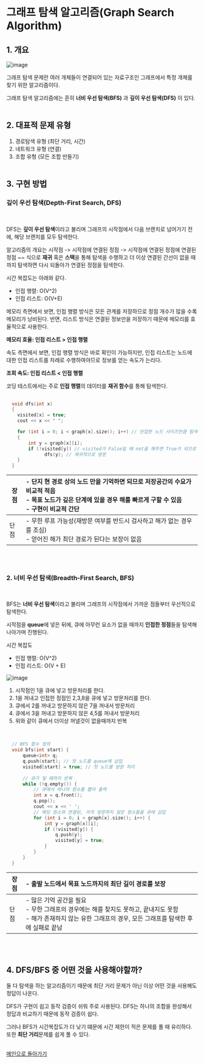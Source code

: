 # 그래프 탐색 알고리즘(Graph Search Algorithm)

## 1. 개요

![image](https://github.com/nicehcy2/baekjoon/assets/105339362/19903fae-3361-42bc-a545-ff3f9e2e1cf4)

그래프 탐색 문제란 여러 개체들이 연결되어 있는 자료구조인 그래프에서 특정 개체를 찾기 위한 알고리즘이다.

그래프 탐색 알고리즘에는 흔히 **너비 우선 탐색(BFS)** 과 **깊이 우선 탐색(DFS)** 이 있다. <br/><br/>

## 2. 대표적 문제 유형
1. 경로탐색 유형 (최단 거리, 시간)
2. 네트워크 유형 (연결)
3. 조합 유형 (모든 조합 만들기) <br/><br/>

## 3. 구현 방법

### 깊이 우선 탐색(Depth-First Search, DFS)

<br/>

DFS는 **깊이 우선 탐색**이라고 불리며 그래프의 시작점에서 다음 브랜치로 넘어가기 전에, 해당 브랜치를 모두 탐색한다.

알고리즘의 개요는 시작점 -> 시작점에 연결된 정점 -> 시작점에 연결된 정점에 연결된 정점 ~~ 식으로 **재귀** 혹은 **스택**을 통해 탐색을 수행하고 더 이상 연결된 간선이 없을 때까지 탐색하면 다시 되돌아가 연결된 정점을 탐색한다.

시간 복잡도는 아래와 같다.

- 인접 행렬: O(V^2)
- 인접 리스트: O(V+E)

메모리 측면에서 보면, 인접 행렬 방식은 모든 관계를 저장하므로 정점 개수가 많을 수록 메모리가 낭비된다. 반면, 리스트 방식은 연결된 정보만을 저장하기 때문에 메모리를 효율적으로 사용한다. 

**메모리 효율: 인접 리스트 > 인접 행렬**

속도 측면에서 보면, 인접 행렬 방식은 바로 확인이 가능하지만, 인접 리스트는 노드에 대한 인접 리스트를 차례로 수행하여야므로 정보를 얻는 속도가 는리다.

**조회 속도: 인접 리스트 < 인접 행렬**

코딩 테스트에서는 주로 **인접 행렬**의 데이터를 **재귀 함수**를 통해 탐색한다. <br/><br/>

```c++
  void dfs(int x)
  {
  	visited[x] = true;
  	cout << x << " ";

  	for (int i = 0; i < graph[x].size(); i++) // 인접한 노드 사이즈만큼 탐색
  	{
  		int y = graph[x][i];
  		if (!visited[y]) // visited가 False일 때 not을 해주면 True가 되므로 아래 dfs 실행
              dfs(y); // 재귀적으로 방문
  	}
  }
``` 

|장점| - 단지 현 경로 상의 노드 만을 기억하면 되므로 저장공간의 수요가 비교적 적음 <br/> - 목표 노드가 깊은 단계에 있을 경우 해를 빠르게 구할 수 있음 <br/> - 구현이 비교적 간단|
|---|:---|
|단점| - 무한 루프 가능성(재방문 여부를 반드시 검사하고 해가 없는 경우를 조심) <br/> - 얻어진 해가 최단 경로가 된다는 보장이 없음 |

<br/><br/>

### 2. 너비 우선 탐색(Breadth-First Search, BFS)

<br/>

BFS는 **너비 우선 탐색**이라고 불리며 그래프의 시작점에서 가까운 점들부터 우선적으로 탐색한다.

시작점을 **queue**에 넣은 뒤에, 큐에 아무런 요소가 없을 때까지 **인접한 정점**들을 탐색해 나아가며 진행된다.

시간 복잡도

- 인접 행렬: O(V^2)
- 인접 리스트: O(V + E)

![image](https://github.com/nicehcy2/baekjoon/assets/105339362/682885de-dd3b-4ad5-b876-904b49cce3a1)

1. 시작점인 1을 큐에 넣고 방문처리를 한다.
2. 1을 꺼내고 인접한 정점인 2,3,8을 큐에 넣고 방문처리를 한다.
3. 큐에서 2를 꺼내고 방문하지 않은 7을 꺼내서 방문처리
4. 큐에서 3을 꺼내고 방문하지 않은 4,5를 꺼내서 방문처리
5. 위와 같이 큐에서 더이상 꺼낼것이 없을때까지 반복

<br/>

```c++
  // BFS 함수 정의
  void bfs(int start) {
      queue<int> q;
      q.push(start); // 첫 노드를 queue에 삽입
      visited[start] = true; // 첫 노드를 방문 처리
  
      // 큐가 빌 때까지 반복
      while (!q.empty()) {
          // 큐에서 하나의 원소를 뽑아 출력
          int x = q.front();
          q.pop();
          cout << x << ' ';
          // 해당 원소와 연결된, 아직 방문하지 않은 원소들을 큐에 삽입
          for (int i = 0; i < graph[x].size(); i++) {
              int y = graph[x][i];
              if (!visited[y]) {
                  q.push(y);
                  visited[y] = true;
              }
          }
      }
  }
```

|장점| - 출발 노드에서 목표 노드까지의 최단 길이 경로를 보장 |
|---|:---|
|단점| - 많은 기억 공간을 필요 <br/> - 무한 그래프의 경우에는 해를 찾지도 못하고, 끝내지도 못함 <br/> - 해가 존재하지 않는 유한 그래프의 경우, 모든 그래프를 탐색한 후에 실패로 끝남 |

<br/><br/>

## 4. DFS/BFS 중 어떤 것을 사용해야할까?

둘 다 탐색을 하는 알고리즘이기 때문에 최단 거리 문제가 아닌 이상 어떤 것을 사용해도 정답이 나온다.

DFS가 구현이 쉽고 동작 검증이 쉬워 주로 사용된다. DFS는 하나의 조합을 완성해서 정답과 비교하기 때문에 동작 검증이 쉽다. 

그러나 BFS가 시간복잡도가 더 낮기 떄문에 시간 제한이 적은 문제를 풀 때 유리하다. 또한 **최단 거리**문제를 쉽게 풀 수 있다. <br/><br/>

[메인으로 돌아가기](https://github.com/nicehcy2/baekjoon/tree/main)
